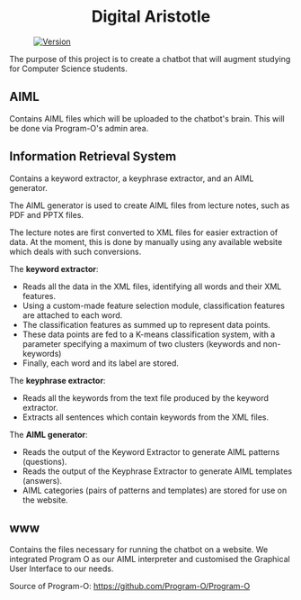 <div align="center">
    <h1>Digital Aristotle</h1>
</div>


&nbsp;&nbsp;&nbsp;&nbsp;&nbsp;&nbsp;&nbsp;&nbsp;&nbsp;&nbsp;
[![Version](https://img.shields.io/github/release/Gabighz/Digital-Aristotle/all.svg?label=version)](https://github.com/Gabighz/Digital-Aristotle/releases)


The purpose of this project is to create a chatbot that will augment studying for Computer Science students.

## AIML

Contains AIML files which will be uploaded to the chatbot's brain. This will be done via Program-O's admin area.

## Information Retrieval System

Contains a keyword extractor, a keyphrase extractor, and an AIML generator. 

The AIML generator is used to create AIML files from lecture notes, such as PDF and PPTX files. 

The lecture notes are first converted to XML files for easier extraction of data. At the moment, this is done by manually using any available website which deals with such conversions.

The <b>keyword extractor</b>:
    <ul>
        <li> Reads all the data in the XML files, identifying all words and their XML features. </li>
        <li> Using a custom-made feature selection module, classification features are attached to each word. </li>
        <li> The classification features as summed up to represent data points. </li>
        <li> These data points are fed to a K-means classification system, with a parameter specifying a maximum of two clusters (keywords and non-keywords) </li>
        <li> Finally, each word and its label are stored. </li>
    </ul>
    
The <b>keyphrase extractor</b>:
    <ul>
        <li> Reads all the keywords from the text file produced by the keyword extractor. </li>
        <li> Extracts all sentences which contain keywords from the XML files. </li>
    </ul>

The <b> AIML generator</b>:
    <ul>
        <li> Reads the output of the Keyword Extractor to generate AIML patterns (questions). </li>
        <li> Reads the output of the Keyphrase Extractor to generate AIML templates (answers). </li>
        <li> AIML categories (pairs of patterns and templates) are stored for use on the website. </li>
    </ul>

## www

Contains the files necessary for running the chatbot on a website. We integrated Program O as our AIML interpreter and
customised the Graphical User Interface to our needs.

Source of Program-O: https://github.com/Program-O/Program-O
